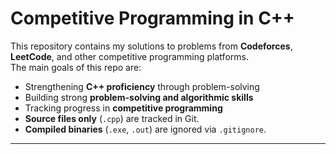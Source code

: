 # Competitive Programming in C++

This repository contains my solutions to problems from **Codeforces**, **LeetCode**, and other competitive programming platforms.  
The main goals of this repo are:
- Strengthening **C++ proficiency** through problem-solving
- Building strong **problem-solving and algorithmic skills**
- Tracking progress in **competitive programming**
- **Source files only** (`.cpp`) are tracked in Git.  
- **Compiled binaries** (`.exe`, `.out`) are ignored via `.gitignore`.

---


